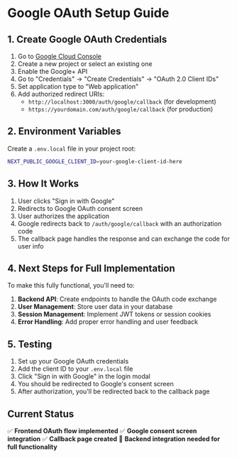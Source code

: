 # Google OAuth Setup Guide

## 1. Create Google OAuth Credentials

1. Go to [Google Cloud Console](https://console.cloud.google.com/)
2. Create a new project or select an existing one
3. Enable the Google+ API
4. Go to "Credentials" → "Create Credentials" → "OAuth 2.0 Client IDs"
5. Set application type to "Web application"
6. Add authorized redirect URIs:
   - `http://localhost:3000/auth/google/callback` (for development)
   - `https://yourdomain.com/auth/google/callback` (for production)

## 2. Environment Variables

Create a `.env.local` file in your project root:

```bash
NEXT_PUBLIC_GOOGLE_CLIENT_ID=your-google-client-id-here
```

## 3. How It Works

1. User clicks "Sign in with Google"
2. Redirects to Google OAuth consent screen
3. User authorizes the application
4. Google redirects back to `/auth/google/callback` with an authorization code
5. The callback page handles the response and can exchange the code for user info

## 4. Next Steps for Full Implementation

To make this fully functional, you'll need to:

1. **Backend API**: Create endpoints to handle the OAuth code exchange
2. **User Management**: Store user data in your database
3. **Session Management**: Implement JWT tokens or session cookies
4. **Error Handling**: Add proper error handling and user feedback

## 5. Testing

1. Set up your Google OAuth credentials
2. Add the client ID to your `.env.local` file
3. Click "Sign in with Google" in the login modal
4. You should be redirected to Google's consent screen
5. After authorization, you'll be redirected back to the callback page

## Current Status

✅ **Frontend OAuth flow implemented**
✅ **Google consent screen integration**
✅ **Callback page created**
🔧 **Backend integration needed for full functionality**
